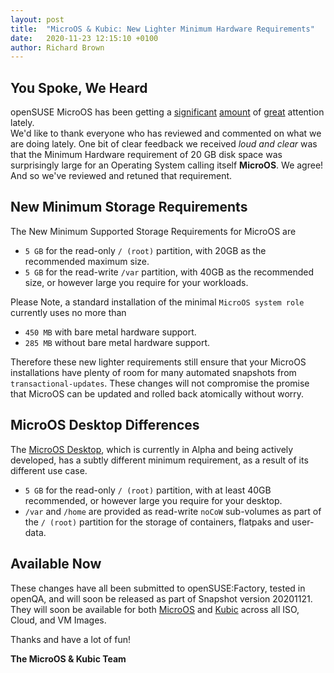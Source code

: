 ```yaml
---
layout: post
title:  "MicroOS & Kubic: New Lighter Minimum Hardware Requirements"
date:   2020-11-23 12:15:10 +0100
author: Richard Brown
---
```


## You Spoke, We Heard

openSUSE MicroOS has been getting a [significant](https://hackaday.com/2020/11/14/microos-is-immutable-linux) [amount](https://news.ycombinator.com/item?id=25094753) of [great](https://www.youtube.com/watch?v=Ve6ygUYobCw&feature=emb_title) attention lately.   
We'd like to thank everyone who has reviewed and commented on what we are doing lately. One bit of clear feedback we received *loud and clear* was that the Minimum Hardware requirement of 20 GB disk space was surprisingly large for an Operating System calling itself **MicroOS**. We agree! And so we've reviewed and retuned that requirement.

## New Minimum Storage Requirements

The New Minimum Supported Storage Requirements for MicroOS are

 * `5 GB` for the read-only `/ (root)` partition, with 20GB as the recommended maximum size.
 * `5 GB` for the read-write `/var` partition, with 40GB as the recommended size, or however large you require for your workloads.

Please Note, a standard installation of the minimal `MicroOS system role` currently uses no more than

 * `450 MB` with bare metal hardware support.
 * `285 MB` without bare metal hardware support.

Therefore these new lighter requirements still ensure that your MicroOS installations have plenty of room for many automated snapshots from `transactional-updates`. These changes will not compromise the promise that MicroOS can be updated and rolled back atomically without worry.

## MicroOS Desktop Differences

The [MicroOS Desktop](https://www.youtube.com/watch?v=cZLckDUDYjw), which is currently in Alpha and being actively developed, has a subtly different minimum requirement, as a result of its different use case.

 * `5 GB` for the read-only `/ (root)` partition, with at least 40GB recommended, or however large you require for your desktop.
 * `/var` and `/home` are provided as read-write `noCoW` sub-volumes as part of the `/ (root)` partition for the storage of containers, flatpaks and user-data.

## Available Now

These changes have all been submitted to openSUSE:Factory, tested in openQA, and will soon be released as part of Snapshot version 20201121. They will soon be available for both [MicroOS](https://en.opensuse.org/Portal:MicroOS/Downloads) and [Kubic](https://en.opensuse.org/Portal:Kubic/Downloads) across all ISO, Cloud, and VM Images.

Thanks and have a lot of fun!

**The MicroOS & Kubic Team**
